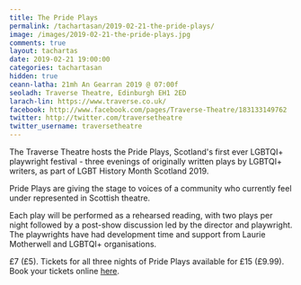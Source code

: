```yaml
---
title: The Pride Plays
permalink: /tachartasan/2019-02-21-the-pride-plays/
image: /images/2019-02-21-the-pride-plays.jpg
comments: true
layout: tachartas
date: 2019-02-21 19:00:00
categories: tachartasan
hidden: true
ceann-latha: 21mh An Gearran 2019 @ 07:00f
seoladh: Traverse Theatre, Edinburgh EH1 2ED
larach-lin: https://www.traverse.co.uk/
facebook: http://www.facebook.com/pages/Traverse-Theatre/183133149762
twitter: http://twitter.com/traversetheatre
twitter_username: traversetheatre
---
```


The Traverse Theatre hosts the Pride Plays, Scotland's first ever LGBTQI+ playwright festival - three evenings of originally written plays by LGBTQI+ writers, as part of LGBT History Month Scotland 2019.

<!--more-->

Pride Plays are giving the stage to voices of a community who currently feel under represented in Scottish theatre.

Each play will be performed as a rehearsed reading, with two plays per night followed by a post-show discussion led by the director and playwright. The playwrights have had development time and support from Laurie Motherwell and LGBTQI+ organisations.

£7 (£5). Tickets for all three nights of Pride Plays available for £15 (£9.99). Book your tickets online [here](https://www.traverse.co.uk/whats-on/event-detail/1704/the-pride-plays.aspx).
